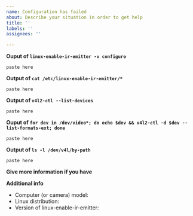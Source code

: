 ```yaml
---
name: Configuration has failed
about: Describe your situation in order to get help
title: ''
labels: ''
assignees: ''

---
```


<!-- Please look at the docs before open an issue -->
<!-- https://github.com/EmixamPP/linux-enable-ir-emitter/blob/master/docs/README.md -->

**Ouput of `linux-enable-ir-emitter -v configure`**
<!-- Feel free to specify your device (-d) and the number of emitters (-e) if you need to -->
```
paste here
```

**Output of `cat /etc/linux-enable-ir-emitter/*`**
```
paste here
```

**Output of `v4l2-ctl --list-devices`**
```
paste here
```

**Ouput of `for dev in /dev/video*; do echo $dev && v4l2-ctl -d $dev --list-formats-ext; done`**
```
paste here
```

**Output of `ls -l /dev/v4l/by-path`**
```
paste here
```

**Give more information if you have**
<!-- describe here if you have -->

**Additional info**
 - Computer (or camera) model: 
 - Linux distribution:
 - Version of linux-enable-ir-emitter: <!--- linux-enable-ir-emitter -V -->
